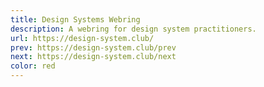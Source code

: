 ```yaml
---
title: Design Systems Webring
description: A webring for design system practitioners.
url: https://design-system.club/
prev: https://design-system.club/prev
next: https://design-system.club/next
color: red
---
```

